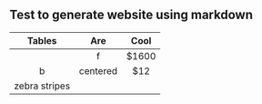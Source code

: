 ## Test to generate website using markdown
| Tables        | Are           | Cool  |
| :-----------: |:-------------:| :----:|
|               |     f         | $1600 |
| b             | centered      |   $12 |
| zebra stripes |               |       |
